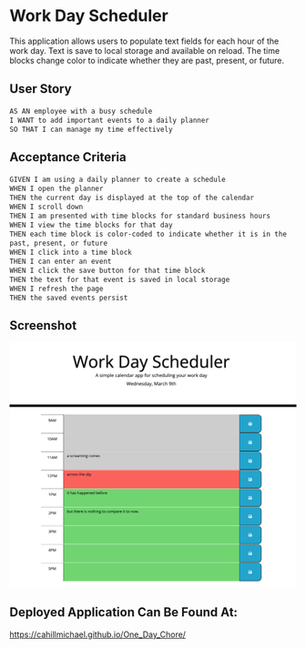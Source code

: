 # Work Day Scheduler
This application allows users to populate text fields for each hour of the work day. Text is save to local storage and available on reload. The time blocks change color to indicate whether they are past, present, or future.

## User Story
```
AS AN employee with a busy schedule
I WANT to add important events to a daily planner
SO THAT I can manage my time effectively
```

## Acceptance Criteria
```
GIVEN I am using a daily planner to create a schedule
WHEN I open the planner
THEN the current day is displayed at the top of the calendar
WHEN I scroll down
THEN I am presented with time blocks for standard business hours
WHEN I view the time blocks for that day
THEN each time block is color-coded to indicate whether it is in the past, present, or future
WHEN I click into a time block
THEN I can enter an event
WHEN I click the save button for that time block
THEN the text for that event is saved in local storage
WHEN I refresh the page
THEN the saved events persist
```

## Screenshot

![screenshot of application](Develop/assets/images/Screenshot.png)

## Deployed Application Can Be Found At:

https://cahillmichael.github.io/One_Day_Chore/